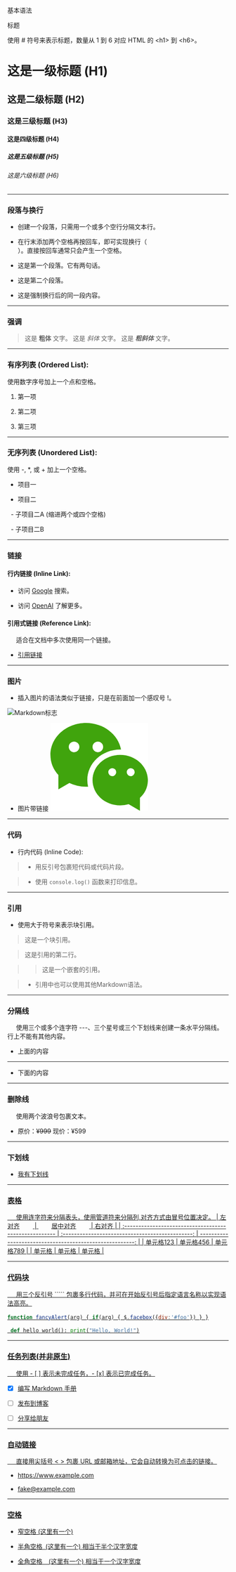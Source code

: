 基本语法

标题

使用 # 符号来表示标题，数量从 1 到 6 对应 HTML 的 \<h1> 到 \<h6>。

# 这是一级标题 (H1)
## 这是二级标题 (H2)
### 这是三级标题 (H3)
#### 这是四级标题 (H4)
##### 这是五级标题 (H5)
###### 这是六级标题 (H6)

---
### 段落与换行

- 创建一个段落，只需用一个或多个空行分隔文本行。


- 在行末添加两个空格再按回车，即可实现换行（<br>）。直接按回车通常只会产生一个空格。


- 这是第一个段落。它有两句话。



- 这是第二个段落。

- 这是强制换行后的同一段内容。

---
### 强调

>这是 **粗体** 文字。
这是 *斜体* 文字。
这是 ***粗斜体*** 文字。

---
### 有序列表 (Ordered List):

使用数字序号加上一个点和空格。

1. 第一项

2. 第二项

3. 第三项

---
### 无序列表 (Unordered List):

使用 -, *, 或 + 加上一个空格。

- 项目一

- 项目二

&nbsp; - 子项目二A (缩进两个或四个空格)

&nbsp; - 子项目二B

---
### 链接

#### 行内链接 (Inline Link):

- 访问 [Google](https://www.google.com) 搜索。

- 访问 [OpenAI](https://www.openai.com "AI研究组织") 了解更多。


#### 引用式链接 (Reference Link):

&nbsp; &nbsp; &nbsp;适合在文档中多次使用同一个链接。

 - [引用链接][lunjack测试]

[lunjack测试]: https://www.google.com "这是引用链接测试"

---
### 图片

- 插入图片的语法类似于链接，只是在前面加一个感叹号 !。

![Markdown标志](https://markdown-here.com/img/icon256.png "Markdown Logo")

- 图片带链接
[![微信图标](./icons/WeChat.png "WeChat Logo")](https://work.weixin.qq.com/kfid/kfc44c370d4ddbac6f0)

---
### 代码

- 行内代码 (Inline Code):

> - 用反引号包裹短代码或代码片段。

> - 使用 `console.log()` 函数来打印信息。

---
### 引用

- 使用大于符号来表示块引用。

> 这是一个块引用。

> 这是引用的第二行。

>

> > 这是一个嵌套的引用。

>

> - 引用中也可以使用其他Markdown语法。

---
### 分隔线

&nbsp; &nbsp; &nbsp;使用三个或多个连字符 ---、三个星号或三个下划线来创建一条水平分隔线。行上不能有其他内容。


- 上面的内容

---

- 下面的内容


---
### 删除线

&nbsp; &nbsp; &nbsp;使用两个波浪号包裹文本。

- 原价：~~¥999~~ 现价：¥599

---
### 下划线
- <u>我有下划线<u>

---
### 表格

&nbsp; &nbsp; &nbsp;使用连字符来分隔表头，使用管道符来分隔列,对齐方式由冒号位置决定。
| <span style="padding: 0px 30px 0px 0px;">左对齐</span> | <span style="padding: 0px 30px;">居中对齐</span> | <span style="padding: 0px 0px 30px 0px ; ">右对齐</span> |
| :----------------------------------------------------- | :----------------------------------------------: | -------------------------------------------------------: |
| 单元格123                                              |                    单元格456                     |                                                单元格789 |
| 单元格                                                 |                      单元格                      |                                                   单元格 |


---
### 代码块

&nbsp; &nbsp; &nbsp;用三个反引号 ````` 包裹多行代码，并可在开始反引号后指定语言名称以实现语法高亮。

```javascript
function fancyAlert(arg) { if(arg) { $.facebox({div:'#foo'}) } }
```
```python
 def hello world(): print("Hello, World!")
```

---
### 任务列表(并非原生)

&nbsp; &nbsp; &nbsp;使用 - [ ] 表示未完成任务，- [x] 表示已完成任务。

- [x] 编写 Markdown 手册

- [ ] 发布到博客

- [ ] 分享给朋友

---
### 自动链接

&nbsp; &nbsp; &nbsp;直接用尖括号 < > 包裹 URL 或邮箱地址，它会自动转换为可点击的链接。

- <https://www.example.com>

- <fake@example.com>

---
### 空格
>
-  窄空格&nbsp;(这里有一个)

-  半角空格&ensp;(这里有一个)	相当于半个汉字宽度

-  全角空格&emsp;(这里有一个)	相当于一个汉字宽度